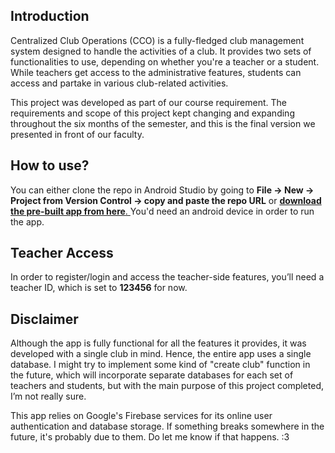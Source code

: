 ## Introduction 
Centralized Club Operations (CCO) is a fully-fledged club management system designed to handle the activities of a club. It provides two sets of functionalities to use, depending on whether you're a teacher or a student. While teachers get access to the administrative features, students can access and partake in various club-related activities.  

This project was developed as part of our course requirement. The requirements and scope of this project kept changing and expanding throughout the six months of the semester, and this is the final version we presented in front of our faculty.  

## How to use?
You can either clone the repo in Android Studio by going to **File → New → Project from Version Control → copy and paste the repo URL** or [**download the pre-built app from here**. ](https://github.com/wolverton120/centralized-club-operations/blob/master/app/release/CCO.apk) You'd need an android device in order to run the app.

## Teacher Access 
In order to register/login and access the teacher-side features, you’ll need a teacher ID, which is set to **123456** for now. 

## Disclaimer
Although the app is fully functional for all the features it provides, it was developed with a single club in mind. Hence, the entire app uses a single database. I might try to implement some kind of "create club" function in the future, which will incorporate separate databases for each set of teachers and students, but with the main purpose of this project completed, I’m not really sure.  

This app relies on Google's Firebase services for its online user authentication and database storage. If something breaks somewhere in the future, it's probably due to them. Do let me know if that happens. :3
